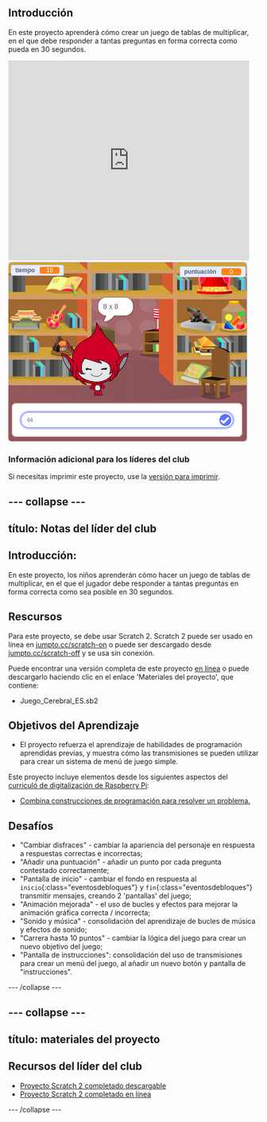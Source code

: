 ## Introducción

En este proyecto aprenderá cómo crear un juego de tablas de multiplicar, en el que debe responder a tantas preguntas en forma correcta como pueda en 30 segundos.

<div class="scratch-preview">
  <iframe allowtransparency="true" width="485" height="402" src="https://scratch.mit.edu/projects/embed/42225768/?autostart=false" frameborder="0"></iframe>
  <img src="images/brain-final.png">
</div>

### Información adicional para los líderes del club

Si necesitas imprimir este proyecto, use la [versión para imprimir](https://projects.raspberrypi.org/en/projects/brain-game/print).

## \--- collapse \---

## título: Notas del líder del club

## Introducción:

En este proyecto, los niños aprenderán cómo hacer un juego de tablas de multiplicar, en el que el jugador debe responder a tantas preguntas en forma correcta como sea posible en 30 segundos.

## Rescursos

Para este proyecto, se debe usar Scratch 2. Scratch 2 puede ser usado en línea en [jumpto.cc/scratch-on](http://jumpto.cc/scratch-on) o puede ser descargado desde [jumpto.cc/scratch-off](http://jumpto.cc/scratch-off) y se usa sin conexión.

Puede encontrar una versión completa de este proyecto [en línea](http://scratch.mit.edu/projects/42225768/#editor) o puede descargarlo haciendo clic en el enlace 'Materiales del proyecto', que contiene:

* Juego_Cerebral_ES.sb2

## Objetivos del Aprendizaje

* El proyecto refuerza el aprendizaje de habilidades de programación aprendidas previas, y muestra cómo las transmisiones se pueden utilizar para crear un sistema de menú de juego simple.

Este proyecto incluye elementos desde los siguientes aspectos del [curriculó de digitalización de Raspberry Pi](http://rpf.io/curriculum):

* [Combina construcciones de programación para resolver un problema.](https://www.raspberrypi.org/curriculum/programming/builder)

## Desafíos

* "Cambiar disfraces" - cambiar la apariencia del personaje en respuesta a respuestas correctas e incorrectas;
* "Añadir una puntuación" - añadir un punto por cada pregunta contestado correctamente;
* "Pantalla de inicio" - cambiar el fondo en respuesta al `inicio`{:class="eventosdebloques"} y `fin`{:class="eventosdebloques"} transmitir mensajes, creando 2 'pantallas' del juego;
* "Animación mejorada" - el uso de bucles y efectos para mejorar la animación gráfica correcta / incorrecta;
* "Sonido y música" - consolidación del aprendizaje de bucles de música y efectos de sonido;
* "Carrera hasta 10 puntos" - cambiar la lógica del juego para crear un nuevo objetivo del juego;
* "Pantalla de instrucciones": consolidación del uso de transmisiones para crear un menú del juego, al añadir un nuevo botón y pantalla de "instrucciones".

\--- /collapse \---

## \--- collapse \---

## título: materiales del proyecto

## Recursos del líder del club

* [Proyecto Scratch 2 completado descargable](resources/BrainGame.sb2)
* [Proyecto Scratch 2 completado en línea](http://scratch.mit.edu/projects/42225768/#editor)

\--- /collapse \---